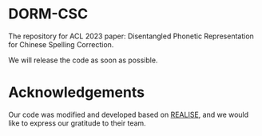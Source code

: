 # DORM-CSC
The repository for ACL 2023 paper: Disentangled Phonetic Representation for Chinese Spelling Correction.

We will release the code as soon as possible.

# Acknowledgements
Our code was modified and developed based on [REALISE](https://github.com/DaDaMrX/ReaLiSe), and we would like to express our gratitude to their team.
